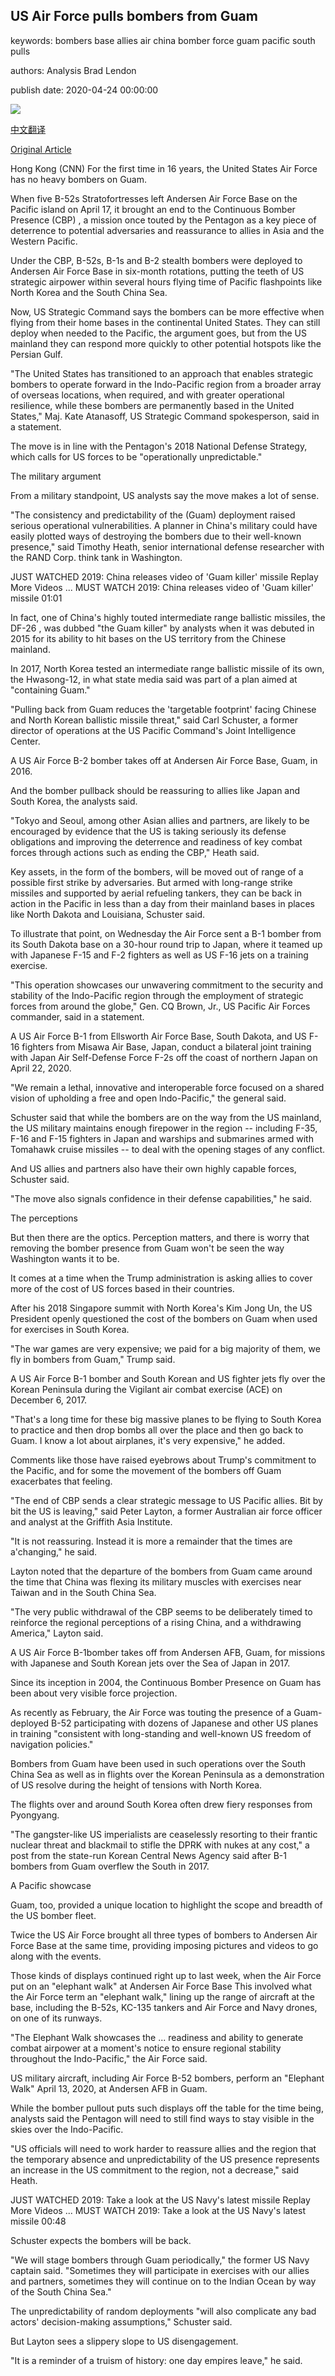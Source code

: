 ## US Air Force pulls bombers from Guam

keywords: bombers base allies air china bomber force guam pacific south pulls

authors: Analysis Brad Lendon

publish date: 2020-04-24 00:00:00

![](https://cdn.cnn.com/cnnnext/dam/assets/200424094941-us-b-1-bomber-japan-flight-0422-super-tease.jpeg)

[中文翻译](US%20Air%20Force%20pulls%20bombers%20from%20Guam_zh.md)

[Original Article](https://edition.cnn.com/2020/04/24/asia/guam-us-air-force-bombers-pull-out-intl-hnk/index.html)

Hong Kong (CNN) For the first time in 16 years, the United States Air Force has no heavy bombers on Guam.

When five B-52s Stratofortresses left Andersen Air Force Base on the Pacific island on April 17, it brought an end to the Continuous Bomber Presence (CBP) , a mission once touted by the Pentagon as a key piece of deterrence to potential adversaries and reassurance to allies in Asia and the Western Pacific.

Under the CBP, B-52s, B-1s and B-2 stealth bombers were deployed to Andersen Air Force Base in six-month rotations, putting the teeth of US strategic airpower within several hours flying time of Pacific flashpoints like North Korea and the South China Sea.

Now, US Strategic Command says the bombers can be more effective when flying from their home bases in the continental United States. They can still deploy when needed to the Pacific, the argument goes, but from the US mainland they can respond more quickly to other potential hotspots like the Persian Gulf.

"The United States has transitioned to an approach that enables strategic bombers to operate forward in the Indo-Pacific region from a broader array of overseas locations, when required, and with greater operational resilience, while these bombers are permanently based in the United States," Maj. Kate Atanasoff, US Strategic Command spokesperson, said in a statement.

The move is in line with the Pentagon's 2018 National Defense Strategy, which calls for US forces to be "operationally unpredictable."

The military argument

From a military standpoint, US analysts say the move makes a lot of sense.

"The consistency and predictability of the (Guam) deployment raised serious operational vulnerabilities. A planner in China's military could have easily plotted ways of destroying the bombers due to their well-known presence," said Timothy Heath, senior international defense researcher with the RAND Corp. think tank in Washington.

JUST WATCHED 2019: China releases video of 'Guam killer' missile Replay More Videos ... MUST WATCH 2019: China releases video of 'Guam killer' missile 01:01

In fact, one of China's highly touted intermediate range ballistic missiles, the DF-26 , was dubbed "the Guam killer" by analysts when it was debuted in 2015 for its ability to hit bases on the US territory from the Chinese mainland.

In 2017, North Korea tested an intermediate range ballistic missile of its own, the Hwasong-12, in what state media said was part of a plan aimed at "containing Guam."

"Pulling back from Guam reduces the 'targetable footprint' facing Chinese and North Korean ballistic missile threat," said Carl Schuster, a former director of operations at the US Pacific Command's Joint Intelligence Center.

A US Air Force B-2 bomber takes off at Andersen Air Force Base, Guam, in 2016.

And the bomber pullback should be reassuring to allies like Japan and South Korea, the analysts said.

"Tokyo and Seoul, among other Asian allies and partners, are likely to be encouraged by evidence that the US is taking seriously its defense obligations and improving the deterrence and readiness of key combat forces through actions such as ending the CBP," Heath said.

Key assets, in the form of the bombers, will be moved out of range of a possible first strike by adversaries. But armed with long-range strike missiles and supported by aerial refueling tankers, they can be back in action in the Pacific in less than a day from their mainland bases in places like North Dakota and Louisiana, Schuster said.

To illustrate that point, on Wednesday the Air Force sent a B-1 bomber from its South Dakota base on a 30-hour round trip to Japan, where it teamed up with Japanese F-15 and F-2 fighters as well as US F-16 jets on a training exercise.

"This operation showcases our unwavering commitment to the security and stability of the Indo-Pacific region through the employment of strategic forces from around the globe," Gen. CQ Brown, Jr., US Pacific Air Forces commander, said in a statement.

A US Air Force B-1 from Ellsworth Air Force Base, South Dakota, and US F-16 fighters from Misawa Air Base, Japan, conduct a bilateral joint training with Japan Air Self-Defense Force F-2s off the coast of northern Japan on April 22, 2020.

"We remain a lethal, innovative and interoperable force focused on a shared vision of upholding a free and open lndo-Pacific," the general said.

Schuster said that while the bombers are on the way from the US mainland, the US military maintains enough firepower in the region -- including F-35, F-16 and F-15 fighters in Japan and warships and submarines armed with Tomahawk cruise missiles -- to deal with the opening stages of any conflict.

And US allies and partners also have their own highly capable forces, Schuster said.

"The move also signals confidence in their defense capabilities," he said.

The perceptions

But then there are the optics. Perception matters, and there is worry that removing the bomber presence from Guam won't be seen the way Washington wants it to be.

It comes at a time when the Trump administration is asking allies to cover more of the cost of US forces based in their countries.

After his 2018 Singapore summit with North Korea's Kim Jong Un, the US President openly questioned the cost of the bombers on Guam when used for exercises in South Korea.

"The war games are very expensive; we paid for a big majority of them, we fly in bombers from Guam," Trump said.

A US Air Force B-1 bomber and South Korean and US fighter jets fly over the Korean Peninsula during the Vigilant air combat exercise (ACE) on December 6, 2017.

"That's a long time for these big massive planes to be flying to South Korea to practice and then drop bombs all over the place and then go back to Guam. I know a lot about airplanes, it's very expensive," he added.

Comments like those have raised eyebrows about Trump's commitment to the Pacific, and for some the movement of the bombers off Guam exacerbates that feeling.

"The end of CBP sends a clear strategic message to US Pacific allies. Bit by bit the US is leaving," said Peter Layton, a former Australian air force officer and analyst at the Griffith Asia Institute.

"It is not reassuring. Instead it is more a remainder that the times are a'changing," he said.

Layton noted that the departure of the bombers from Guam came around the time that China was flexing its military muscles with exercises near Taiwan and in the South China Sea.

"The very public withdrawal of the CBP seems to be deliberately timed to reinforce the regional perceptions of a rising China, and a withdrawing America," Layton said.

A US Air Force B-1bomber takes off from Andersen AFB, Guam, for missions with Japanese and South Korean jets over the Sea of Japan in 2017.

Since its inception in 2004, the Continuous Bomber Presence on Guam has been about very visible force projection.

As recently as February, the Air Force was touting the presence of a Guam-deployed B-52 participating with dozens of Japanese and other US planes in training "consistent with long-standing and well-known US freedom of navigation policies."

Bombers from Guam have been used in such operations over the South China Sea as well as in flights over the Korean Peninsula as a demonstration of US resolve during the height of tensions with North Korea.

The flights over and around South Korea often drew fiery responses from Pyongyang.

"The gangster-like US imperialists are ceaselessly resorting to their frantic nuclear threat and blackmail to stifle the DPRK with nukes at any cost," a post from the state-run Korean Central News Agency said after B-1 bombers from Guam overflew the South in 2017.

A Pacific showcase

Guam, too, provided a unique location to highlight the scope and breadth of the US bomber fleet.

Twice the US Air Force brought all three types of bombers to Andersen Air Force Base at the same time, providing imposing pictures and videos to go along with the events.

Those kinds of displays continued right up to last week, when the Air Force put on an "elephant walk" at Andersen Air Force Base This involved what the Air Force term an "elephant walk," lining up the range of aircraft at the base, including the B-52s, KC-135 tankers and Air Force and Navy drones, on one of its runways.

"The Elephant Walk showcases the ... readiness and ability to generate combat airpower at a moment's notice to ensure regional stability throughout the Indo-Pacific," the Air Force said.

US military aircraft, including Air Force B-52 bombers, perform an "Elephant Walk" April 13, 2020, at Andersen AFB in Guam.

While the bomber pullout puts such displays off the table for the time being, analysts said the Pentagon will need to still find ways to stay visible in the skies over the Indo-Pacific.

"US officials will need to work harder to reassure allies and the region that the temporary absence and unpredictability of the US presence represents an increase in the US commitment to the region, not a decrease," said Heath.

JUST WATCHED 2019: Take a look at the US Navy's latest missile Replay More Videos ... MUST WATCH 2019: Take a look at the US Navy's latest missile 00:48

Schuster expects the bombers will be back.

"We will stage bombers through Guam periodically," the former US Navy captain said. "Sometimes they will participate in exercises with our allies and partners, sometimes they will continue on to the Indian Ocean by way of the South China Sea."

The unpredictability of random deployments "will also complicate any bad actors' decision-making assumptions," Schuster said.

But Layton sees a slippery slope to US disengagement.

"It is a reminder of a truism of history: one day empires leave," he said.